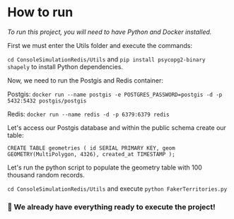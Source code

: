 # How to run

*To run this project, you will need to have Python and Docker installed.*

First we must enter the Utils folder and execute the commands:

`cd ConsoleSimulationRedis/Utils` and `pip install psycopg2-binary shapely` to install Python dependencies.

Now, we need to run the Postgis and Redis container:

Postgis:
`docker run --name postgis -e POSTGRES_PASSWORD=postgis -d -p 5432:5432 postgis/postgis`

Redis:
`docker run --name redis -d -p 6379:6379 redis`

Let's access our Postgis database and within the public schema create our table:

`
CREATE TABLE geometries (
    id SERIAL PRIMARY KEY,
    geom GEOMETRY(MultiPolygon, 4326),
    created_at TIMESTAMP
);
`

Let's run the python script to populate the geometry table with 100 thousand random records.

`cd ConsoleSimulationRedis/Utils` and execute `python FakerTerritories.py`

### 🚀 We already have everything ready to execute the project!
